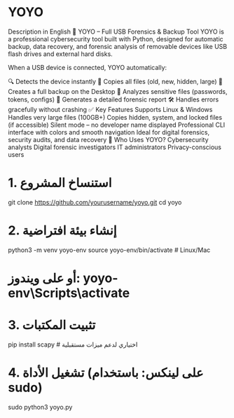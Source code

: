 # YOYO  
 Description in English
🔐 YOYO – Full USB Forensics & Backup Tool
YOYO is a professional cybersecurity tool built with Python, designed for automatic backup, data recovery, and forensic analysis of removable devices like USB flash drives and external hard disks.

When a USB device is connected, YOYO automatically:

🔍 Detects the device instantly
📁 Copies all files (old, new, hidden, large)
💾 Creates a full backup on the Desktop
🧠 Analyzes sensitive files (passwords, tokens, configs)
📄 Generates a detailed forensic report
🛠️ Handles errors gracefully without crashing
✅ Key Features
Supports Linux & Windows
Handles very large files (100GB+)
Copies hidden, system, and locked files (if accessible)
Silent mode – no developer name displayed
Professional CLI interface with colors and smooth navigation
Ideal for digital forensics, security audits, and data recovery
🎯 Who Uses YOYO?
Cybersecurity analysts
Digital forensic investigators
IT administrators
Privacy-conscious users
# 1. استنساخ المشروع
git clone https://github.com/yourusername/yoyo.git
cd yoyo

# 2. إنشاء بيئة افتراضية
python3 -m venv yoyo-env
source yoyo-env/bin/activate  # Linux/Mac
# أو على ويندوز: yoyo-env\Scripts\activate

# 3. تثبيت المكتبات
pip install scapy  # اختياري لدعم ميزات مستقبلية

# 4. تشغيل الأداة (على لينكس: باستخدام sudo)
sudo python3 yoyo.py
